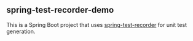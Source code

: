 ## spring-test-recorder-demo

This is a Spring Boot project that uses [spring-test-recorder](https://github.com/ibreaz/spring-test-recorder) for unit test generation.
